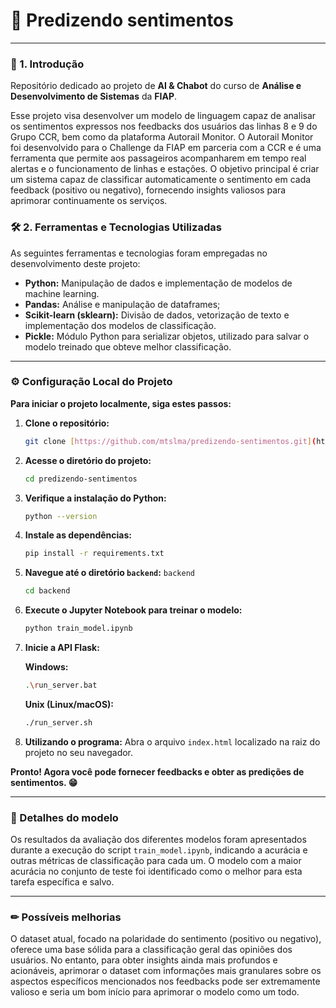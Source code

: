 # 🔮 Predizendo sentimentos

---
### 📝 1. Introdução

Repositório dedicado ao projeto de **AI & Chabot** do curso de **Análise e Desenvolvimento de Sistemas** da **FIAP**.

Esse projeto visa desenvolver um modelo de linguagem capaz de analisar os sentimentos expressos nos feedbacks dos usuários das linhas 8 e 9 do Grupo CCR, bem como da plataforma Autorail Monitor. O Autorail Monitor foi desenvolvido para o Challenge da FIAP em parceria com a CCR e é uma ferramenta que permite aos passageiros acompanharem em tempo real alertas e o funcionamento de linhas e estações. O objetivo principal é criar um sistema capaz de classificar automaticamente o sentimento em cada feedback (positivo ou negativo), fornecendo insights valiosos para aprimorar continuamente os serviços.

### 🛠 2. Ferramentas e Tecnologias Utilizadas

As seguintes ferramentas e tecnologias foram empregadas no desenvolvimento deste projeto:

* **Python:** Manipulação de dados e implementação de modelos de machine learning.
* **Pandas:** Análise e manipulação de dataframes;
* **Scikit-learn (sklearn):** Divisão de dados, vetorização de texto e implementação dos modelos de classificação.
* **Pickle:** Módulo Python para serializar objetos, utilizado para salvar o modelo treinado que obteve melhor classificação.

---

### ⚙ Configuração Local do Projeto

**Para iniciar o projeto localmente, siga estes passos:**

1.  **Clone o repositório:**
    ```bash
    git clone [https://github.com/mtslma/predizendo-sentimentos.git](https://github.com/mtslma/predizendo-sentimentos.git)
    ```

2.  **Acesse o diretório do projeto:**
    ```bash
    cd predizendo-sentimentos
    ```

3.  **Verifique a instalação do Python:**
    ```bash
    python --version
    ```

4.  **Instale as dependências:**
    ```bash
    pip install -r requirements.txt
    ```

5.  **Navegue até o diretório `backend`:** `backend`
    ```bash
    cd backend
    ```

6.  **Execute o Jupyter Notebook para treinar o modelo:**
    ```bash
    python train_model.ipynb
    ```

7.  **Inicie a API Flask:**

    **Windows:**
    ```bash
    .\run_server.bat
    ```

    **Unix (Linux/macOS):**
    ```bash
    ./run_server.sh
    ```

8.  **Utilizando o programa:**
    Abra o arquivo `index.html` localizado na raiz do projeto no seu navegador.

**Pronto\! Agora você pode fornecer feedbacks e obter as predições de sentimentos. 😁**

---

### 📃 Detalhes do modelo

Os resultados da avaliação dos diferentes modelos foram apresentados durante a execução do script `train_model.ipynb`, indicando a acurácia e outras métricas de classificação para cada um. O modelo com a maior acurácia no conjunto de teste foi identificado como o melhor para esta tarefa específica e salvo.

---

### ✏ Possíveis melhorias

O dataset atual, focado na polaridade do sentimento (positivo ou negativo), oferece uma base sólida para a classificação geral das opiniões dos usuários. No entanto, para obter insights ainda mais profundos e acionáveis, aprimorar o dataset com informações mais granulares sobre os aspectos específicos mencionados nos feedbacks pode ser extremamente valioso e seria um bom início para aprimorar o modelo como um todo.